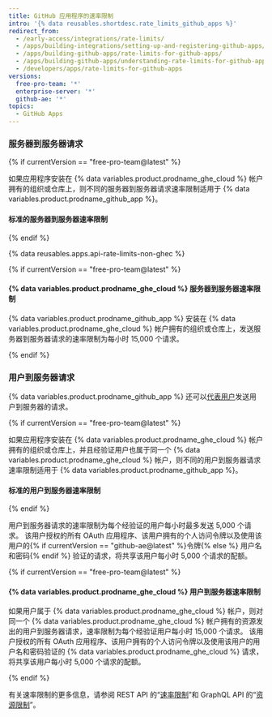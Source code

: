 ```yaml
---
title: GitHub 应用程序的速率限制
intro: '{% data reusables.shortdesc.rate_limits_github_apps %}'
redirect_from:
  - /early-access/integrations/rate-limits/
  - /apps/building-integrations/setting-up-and-registering-github-apps/about-rate-limits-for-github-apps/
  - /apps/building-github-apps/rate-limits-for-github-apps/
  - /apps/building-github-apps/understanding-rate-limits-for-github-apps
  - /developers/apps/rate-limits-for-github-apps
versions:
  free-pro-team: '*'
  enterprise-server: '*'
  github-ae: '*'
topics:
  - GitHub Apps
---
```

### 服务器到服务器请求

{% if currentVersion == "free-pro-team@latest" %}

如果应用程序安装在 {% data variables.product.prodname_ghe_cloud %} 帐户拥有的组织或仓库上，则不同的服务器到服务器请求速率限制适用于 {% data variables.product.prodname_github_app %}。

#### 标准的服务器到服务器速率限制

{% endif %}

{% data reusables.apps.api-rate-limits-non-ghec %}

{% if currentVersion == "free-pro-team@latest" %}

#### {% data variables.product.prodname_ghe_cloud %} 服务器到服务器速率限制

{% data variables.product.prodname_github_app %} 安装在 {% data variables.product.prodname_ghe_cloud %} 帐户拥有的组织或仓库上，发送服务器到服务器请求的速率限制为每小时 15,000 个请求。

{% endif %}

### 用户到服务器请求

{% data variables.product.prodname_github_app %} 还可以[代表用户](/apps/building-github-apps/identifying-and-authorizing-users-for-github-apps/#identifying-and-authorizing-users-for-github-apps)发送用户到服务器的请求。

{% if currentVersion == "free-pro-team@latest" %}

如果应用程序安装在 {% data variables.product.prodname_ghe_cloud %} 帐户拥有的组织或仓库上，并且经验证用户也属于同一个 {% data variables.product.prodname_ghe_cloud %} 帐户，则不同的用户到服务器请求速率限制适用于 {% data variables.product.prodname_github_app %}。

#### 标准的用户到服务器速率限制

{% endif %}

用户到服务器请求的速率限制为每个经验证的用户每小时最多发送 5,000 个请求。 该用户授权的所有 OAuth 应用程序、该用户拥有的个人访问令牌以及使用该用户的{% if currentVersion == "github-ae@latest" %}令牌{% else %} 用户名和密码{% endif %} 验证的请求，将共享该用户每小时 5,000 个请求的配额。

{% if currentVersion == "free-pro-team@latest" %}

#### {% data variables.product.prodname_ghe_cloud %} 用户到服务器速率限制

如果用户属于 {% data variables.product.prodname_ghe_cloud %} 帐户，则对同一个 {% data variables.product.prodname_ghe_cloud %} 帐户拥有的资源发出的用户到服务器请求，速率限制为每个经验证用户每小时 15,000 个请求。 该用户授权的所有 OAuth 应用程序、该用户拥有的个人访问令牌以及使用该用户的用户名和密码验证的 {% data variables.product.prodname_ghe_cloud %} 请求，将共享该用户每小时 5,000 个请求的配额。

{% endif %}

有关速率限制的更多信息，请参阅 REST API 的“[速率限制](/rest/overview/resources-in-the-rest-api#rate-limiting)”和 GraphQL API 的“[资源限制](/graphql/overview/resource-limitations)”。
